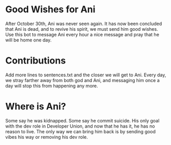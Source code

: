 # Good Wishes for Ani

After October 30th, Ani was never seen again. It has now been concluded that Ani is dead,
and to revive his spirit,  we must send him good wishes. Use this bot to message Ani 
every hour a nice message and pray that he will be home one day.

# Contributions

Add more lines to sentences.txt and the closer we will get to Ani. Every day, we stray
farther away from both god and Ani, and messaging him once a day will stop this from
happening any more.

# Where is Ani?

Some say he was kidnapped. Some say he commit suicide. His only goal with the dev role in
Developer Union, and now that he has it, he has no reason to live. The only way we can
bring him back is by sending good vibes his way or removing his dev role. 
